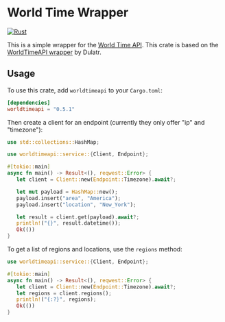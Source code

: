 # World Time Wrapper

[![Rust](https://github.com/powpow58/worldtimeapi-rs/actions/workflows/rust.yml/badge.svg)](https://github.com/powpow58/worldtimeapi-rs/actions/workflows/rust.yml)

This is a simple wrapper for the [World Time API](http://worldtimeapi.org). This crate is based on the [WorldTimeAPI wrapper](https://github.com/Dulatr/WorldTimeAPI) by Dulatr.

## Usage

To use this crate, add `worldtimeapi` to your `Cargo.toml`:

```toml
[dependencies]
worldtimeapi = "0.5.1"
```

Then create a client for an endpoint (currently they only offer "ip" and "timezone"):

```rust
use std::collections::HashMap;

use worldtimeapi::service::{Client, Endpoint};

#[tokio::main]
async fn main() -> Result<(), reqwest::Error> {
   let client = Client::new(Endpoint::Timezone).await?;

   let mut payload = HashMap::new();
   payload.insert("area", "America");
   payload.insert("location", "New_York");

   let result = client.get(payload).await?;
   println!("{}", result.datetime());
   Ok(())
}
```

To get a list of regions and locations, use the `regions` method:

```rust
use worldtimeapi::service::{Client, Endpoint};

#[tokio::main]
async fn main() -> Result<(), reqwest::Error> {
   let client = Client::new(Endpoint::Timezone).await?;
   let regions = client.regions();
   println!("{:?}", regions);
   Ok(())
}
```
